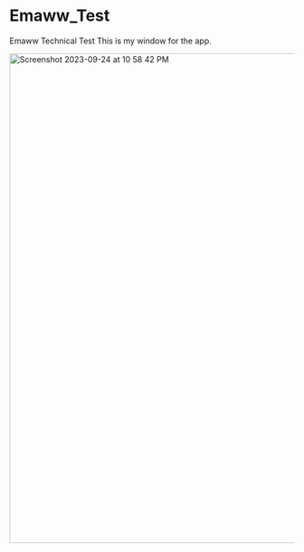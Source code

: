 # Emaww_Test
Emaww Technical Test
This is my window for the app.

<img width="867" alt="Screenshot 2023-09-24 at 10 58 42 PM" src="https://github.com/canle2021/Emaww_Test/assets/90299537/8e8a4922-91b1-41ca-ab02-437aed32fc1a">

